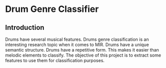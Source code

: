 # Drum Genre Classifier

## Introduction

Drums have several musical features.
Drums genre classification is an interesting research topic when it comes to MIR.
Drums have a unique semantic structure.
Drums have a repetitive form.
This makes it easier than melodic elements to classify.
The objective of this project is to extract some features to use them for classification purposes.
